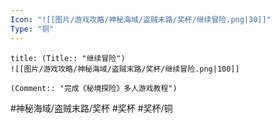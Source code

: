 ```yaml
---
Icon: "![[图片/游戏攻略/神秘海域/盗贼末路/奖杯/继续冒险.png|30]]"
Type: "铜"
---
```

```ad-common-bronze-trophy
title: (Title:: "继续冒险")
![[图片/游戏攻略/神秘海域/盗贼末路/奖杯/继续冒险.png|100]]

(Comment:: "完成《秘境探险》多人游戏教程")
```

#神秘海域/盗贼末路/奖杯 #奖杯 #奖杯/铜
